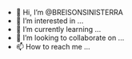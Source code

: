 - 👋 Hi, I’m @BREISONSINISTERRA
- 👀 I’m interested in ...
- 🌱 I’m currently learning ...
- 💞️ I’m looking to collaborate on ...
- 📫 How to reach me ...

<!---
BREISONSINISTERRA/BREISONSINISTERRA is a ✨ special ✨ repository because its `README.md` (this file) appears on your GitHub profile.
You can click the Preview link to take a look at your changes.
--->
